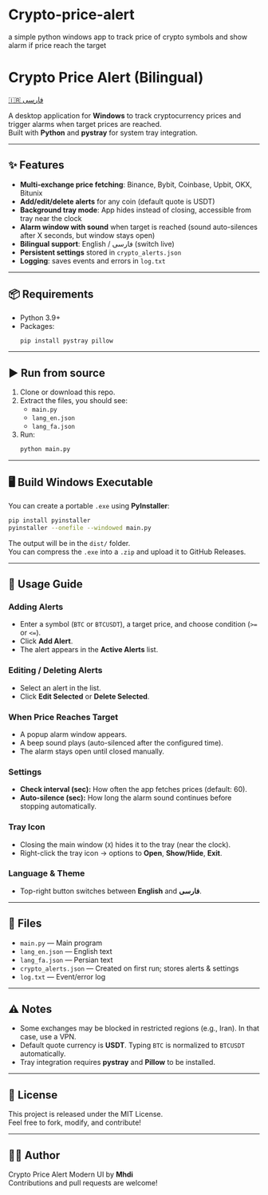 # Crypto-price-alert
a simple python windows app to track price of crypto symbols and show alarm if price reach the target
# Crypto Price Alert (Bilingual)

[🇮🇷 فارسی](README.fa.md)

A desktop application for **Windows** to track cryptocurrency prices and trigger alarms when target prices are reached.  
Built with **Python** and **pystray** for system tray integration.

---

## ✨ Features

- **Multi-exchange price fetching**: Binance, Bybit, Coinbase, Upbit, OKX, Bitunix
- **Add/edit/delete alerts** for any coin (default quote is USDT)
- **Background tray mode**: App hides instead of closing, accessible from tray near the clock
- **Alarm window with sound** when target is reached (sound auto-silences after X seconds, but window stays open)
- **Bilingual support**: English / فارسی (switch live)
- **Persistent settings** stored in `crypto_alerts.json`
- **Logging**: saves events and errors in `log.txt`

---

## 📦 Requirements

- Python 3.9+
- Packages:
  ```bash
  pip install pystray pillow
  ```

---

## ▶️ Run from source

1. Clone or download this repo.
2. Extract the files, you should see:
   - `main.py`
   - `lang_en.json`
   - `lang_fa.json`
3. Run:
   ```bash
   python main.py
   ```

---

## 🖥 Build Windows Executable

You can create a portable `.exe` using **PyInstaller**:

```bash
pip install pyinstaller
pyinstaller --onefile --windowed main.py
```

The output will be in the `dist/` folder.  
You can compress the `.exe` into a `.zip` and upload it to GitHub Releases.

---

## 🔧 Usage Guide

### Adding Alerts
- Enter a symbol (`BTC` or `BTCUSDT`), a target price, and choose condition (`>=` or `<=`).
- Click **Add Alert**.
- The alert appears in the **Active Alerts** list.

### Editing / Deleting Alerts
- Select an alert in the list.
- Click **Edit Selected** or **Delete Selected**.

### When Price Reaches Target
- A popup alarm window appears.
- A beep sound plays (auto-silenced after the configured time).
- The alarm stays open until closed manually.

### Settings
- **Check interval (sec):** How often the app fetches prices (default: 60).
- **Auto-silence (sec):** How long the alarm sound continues before stopping automatically.

### Tray Icon
- Closing the main window (`X`) hides it to the tray (near the clock).
- Right-click the tray icon → options to **Open**, **Show/Hide**, **Exit**.

### Language & Theme
- Top-right button switches between **English** and **فارسی**.

---

## 📂 Files

- `main.py` — Main program
- `lang_en.json` — English text
- `lang_fa.json` — Persian text
- `crypto_alerts.json` — Created on first run; stores alerts & settings
- `log.txt` — Event/error log

---

## ⚠️ Notes

- Some exchanges may be blocked in restricted regions (e.g., Iran). In that case, use a VPN.
- Default quote currency is **USDT**. Typing `BTC` is normalized to `BTCUSDT` automatically.
- Tray integration requires **pystray** and **Pillow** to be installed.

---

## 📜 License

This project is released under the MIT License.  
Feel free to fork, modify, and contribute!

---

## 👨‍💻 Author

Crypto Price Alert Modern UI by **Mhdi**  
Contributions and pull requests are welcome!
